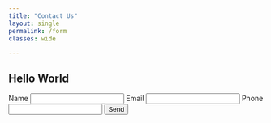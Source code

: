 ```yaml
---
title: "Contact Us"
layout: single
permalink: /form
classes: wide

---
```


## Hello World


<form action="https://formspree.io/xgennrbv" 
method="POST">
    <label for="name">Name</label>
    <input type="text" id= "name" name="name" required>
    <label for="name">Email</label>
    <input type="email" id= "email" name="_replyto" required>
    <label for="name">Phone</label>
    <input type="tel" id= "phone" name="phone" required>
    <input type="hidden" name="_captcha" value="true">
    <button type="submit" value="Submit">Send</button>
    <div class="g-recaptcha" data-sitekey="6LeKMK8ZAAAAAC4Xw8m75wJcj40ekvwaRbbJuCHP"></div>
</form>  
